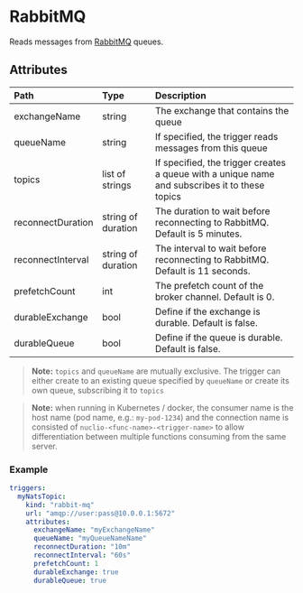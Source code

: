 # RabbitMQ

Reads messages from [RabbitMQ](https://www.rabbitmq.com/) queues.

## Attributes

| **Path**          | **Type**           | **Description**                                                                                |
|:------------------|:-------------------|:-----------------------------------------------------------------------------------------------|
| exchangeName      | string             | The exchange that contains the queue                                                           |
| queueName         | string             | If specified, the trigger reads messages from this queue                                       |
| topics            | list of strings    | If specified, the trigger creates a queue with a unique name and subscribes it to these topics |
| reconnectDuration | string of duration | The duration to wait before reconnecting to RabbitMQ. Default is 5 minutes.                    |
| reconnectInterval | string of duration | The interval to wait before reconnecting to RabbitMQ. Default is 11 seconds.                   |
| prefetchCount     | int                | The prefetch count of the broker channel. Default is 0.                                        |
| durableExchange   | bool               | Define if the exchange is durable. Default is false.                                           |
| durableQueue      | bool               | Define if the queue is durable. Default is false.                                              |

> **Note:** `topics` and `queueName` are mutually exclusive.
> The trigger can either create to an existing queue specified by `queueName` or create its own queue, subscribing it to `topics` 

> **Note:** when running in Kubernetes / docker, the consumer name is the host name (pod name, e.g.: `my-pod-1234`)
> and the connection name is consisted of `nuclio-<func-name>-<trigger-name>` to allow differentiation between multiple functions
> consuming from the same server.

### Example

```yaml
triggers:
  myNatsTopic:
    kind: "rabbit-mq"
    url: "amqp://user:pass@10.0.0.1:5672"
    attributes:
      exchangeName: "myExchangeName"
      queueName: "myQueueNameName"
      reconnectDuration: "10m"
      reconnectInterval: "60s"
      prefetchCount: 1
      durableExchange: true
      durableQueue: true
```
